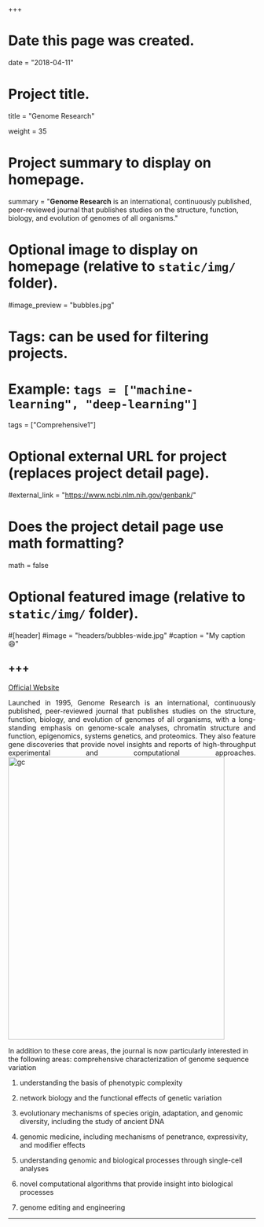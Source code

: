 +++
# Date this page was created.
date = "2018-04-11"

# Project title.
title = "Genome Research"

weight = 35
# Project summary to display on homepage.
summary = "**Genome Research** is an international, continuously published, peer-reviewed journal that publishes studies on the structure, function, biology, and evolution of genomes of all organisms."

# Optional image to display on homepage (relative to `static/img/` folder).
#image_preview = "bubbles.jpg"

# Tags: can be used for filtering projects.
# Example: `tags = ["machine-learning", "deep-learning"]`
tags = ["Comprehensive1"]

# Optional external URL for project (replaces project detail page).
#external_link = "https://www.ncbi.nlm.nih.gov/genbank/"

# Does the project detail page use math formatting?
math = false

# Optional featured image (relative to `static/img/` folder).
#[header]
#image = "headers/bubbles-wide.jpg"
#caption = "My caption :smile:"


+++
---
[Official Website](https://genome.cshlp.org/)

<p align="justify">Launched in 1995, Genome Research is an international, continuously published, peer-reviewed journal that publishes studies on the structure, function, biology, and evolution of genomes of all organisms, with a long-standing emphasis on genome-scale analyses, chromatin structure and function, epigenomics, systems genetics, and proteomics. They also feature gene discoveries that provide novel insights and reports of high-throughput experimental and computational approaches.

<img src="/img/journal/com/genome research.gif" width = "440" height = "576" alt="gc" align=center /> 

In addition to these core areas, the journal is now particularly interested in the following areas:
comprehensive characterization of genome sequence variation

1. understanding the basis of phenotypic complexity

2. network biology and the functional effects of genetic variation

3. evolutionary mechanisms of species origin, adaptation, and genomic diversity, including the study of ancient DNA

4. genomic medicine, including mechanisms of penetrance, expressivity, and modifier effects

5. understanding genomic and biological processes through single-cell analyses

6. novel computational algorithms that provide insight into biological processes

7. genome editing and engineering

---